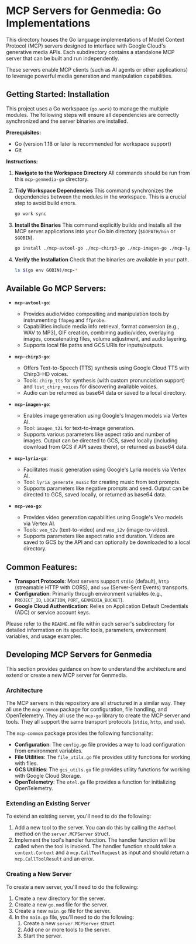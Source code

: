# MCP Servers for Genmedia: Go Implementations

This directory houses the Go language implementations of Model Context Protocol (MCP) servers designed to interface with Google Cloud's generative media APIs. Each subdirectory contains a standalone MCP server that can be built and run independently.

These servers enable MCP clients (such as AI agents or other applications) to leverage powerful media generation and manipulation capabilities.

## Getting Started: Installation

This project uses a Go workspace (`go.work`) to manage the multiple modules. The following steps will ensure all dependencies are correctly synchronized and the server binaries are installed.

**Prerequisites:**
*   Go (version 1.18 or later is recommended for workspace support)
*   Git

**Instructions:**

1.  **Navigate to the Workspace Directory**
    All commands should be run from this `mcp-genmedia-go` directory.

2.  **Tidy Workspace Dependencies**
    This command synchronizes the dependencies between the modules in the workspace. This is a crucial step to avoid build errors.
    ```bash
    go work sync
    ```

3.  **Install the Binaries**
    This command explicitly builds and installs all the MCP server applications into your Go bin directory (`$GOPATH/bin` or `$GOBIN`).
    ```bash
    go install ./mcp-avtool-go ./mcp-chirp3-go ./mcp-imagen-go ./mcp-lyria-go ./mcp-veo-go
    ```

4.  **Verify the Installation**
    Check that the binaries are available in your path.
    ```bash
    ls $(go env GOBIN)/mcp-*
    ```

## Available Go MCP Servers:

*   **`mcp-avtool-go`**:
    *   Provides audio/video compositing and manipulation tools by instrumenting `ffmpeg` and `ffprobe`.
    *   Capabilities include media info retrieval, format conversion (e.g., WAV to MP3), GIF creation, combining audio/video, overlaying images, concatenating files, volume adjustment, and audio layering.
    *   Supports local file paths and GCS URIs for inputs/outputs.

*   **`mcp-chirp3-go`**:
    *   Offers Text-to-Speech (TTS) synthesis using Google Cloud TTS with Chirp3-HD voices.
    *   Tools: `chirp_tts` for synthesis (with custom pronunciation support) and `list_chirp_voices` for discovering available voices.
    *   Audio can be returned as base64 data or saved to a local directory.

*   **`mcp-imagen-go`**:
    *   Enables image generation using Google's Imagen models via Vertex AI.
    *   Tool: `imagen_t2i` for text-to-image generation.
    *   Supports various parameters like aspect ratio and number of images. Output can be directed to GCS, saved locally (including download from GCS if API saves there), or returned as base64 data.

*   **`mcp-lyria-go`**:
    *   Facilitates music generation using Google's Lyria models via Vertex AI.
    *   Tool: `lyria_generate_music` for creating music from text prompts.
    *   Supports parameters like negative prompts and seed. Output can be directed to GCS, saved locally, or returned as base64 data.

*   **`mcp-veo-go`**:
    *   Provides video generation capabilities using Google's Veo models via Vertex AI.
    *   Tools: `veo_t2v` (text-to-video) and `veo_i2v` (image-to-video).
    *   Supports parameters like aspect ratio and duration. Videos are saved to GCS by the API and can optionally be downloaded to a local directory.

## Common Features:

*   **Transport Protocols**: Most servers support `stdio` (default), `http` (streamable HTTP with CORS), and `sse` (Server-Sent Events) transports.
*   **Configuration**: Primarily through environment variables (e.g., `PROJECT_ID`, `LOCATION`, `PORT`, `GENMEDIA_BUCKET`).
*   **Google Cloud Authentication**: Relies on Application Default Credentials (ADC) or service account keys.

Please refer to the `README.md` file within each server's subdirectory for detailed information on its specific tools, parameters, environment variables, and usage examples.

## Developing MCP Servers for Genmedia

This section provides guidance on how to understand the architecture and extend or create a new MCP server for Genmedia.

### Architecture

The MCP servers in this repository are all structured in a similar way. They all use the `mcp-common` package for configuration, file handling, and OpenTelemetry. They all use the `mcp-go` library to create the MCP server and tools. They all support the same transport protocols (`stdio`, `http`, and `sse`).

The `mcp-common` package provides the following functionality:

*   **Configuration**: The `config.go` file provides a way to load configuration from environment variables.
*   **File Utilities**: The `file_utils.go` file provides utility functions for working with files.
*   **GCS Utilities**: The `gcs_utils.go` file provides utility functions for working with Google Cloud Storage.
*   **OpenTelemetry**: The `otel.go` file provides a function for initializing OpenTelemetry.

### Extending an Existing Server

To extend an existing server, you'll need to do the following:

1.  Add a new tool to the server. You can do this by calling the `AddTool` method on the `server.MCPServer` struct.
2.  Implement the tool's handler function. The handler function will be called when the tool is invoked. The handler function should take a `context.Context` and a `mcp.CallToolRequest` as input and should return a `mcp.CallToolResult` and an error.

### Creating a New Server

To create a new server, you'll need to do the following:

1.  Create a new directory for the server.
2.  Create a new `go.mod` file for the server.
3.  Create a new `main.go` file for the server.
4.  In the `main.go` file, you'll need to do the following:
    1.  Create a new `server.MCPServer` struct.
    2.  Add one or more tools to the server.
    3.  Start the server.
